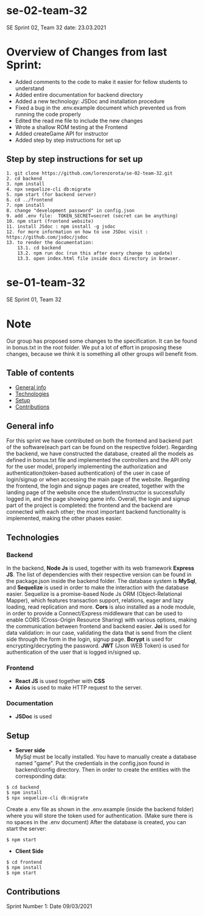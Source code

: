 # se-02-team-32

SE Sprint 02, Team 32 date: 23.03.2021

# Overview of Changes from last Sprint:

- Added comments to the code to make it easier for fellow students to understand
- Added entire documentation for backend directory
- Added a new technology: JSDoc and installation procedure
- Fixed a bug in the .env.example document which prevented us from running the code properly
- Edited the read me file to include the new changes
- Wrote a shallow ROM testing at the Frontend
- Added createGame API for instructor
- Added step by step instructions for set up

## Step by step instructions for set up

```
1. git clone https://github.com/lorenzorota/se-02-team-32.git
2. cd backend
3. npm install
4. npx sequelize-cli db:migrate
5. npm start (for backend server)
6. cd ../frontend
7. npm install
8. change "development password" in config.json
9. add .env file:  TOKEN_SECRET=secret (secret can be anything)
10. npm start (frontend website)
11. install JSdoc : npm install -g jsdoc
12. for more information on how to use JSDoc visit : https://github.com/jsdoc/jsdoc
13. to render the documentation:
    13.1. cd backend
    13.2. npm run doc (run this after every change to update)
    13.3. open index.html file inside docs directory in browser.
```

# se-01-team-32

SE Sprint 01, Team 32

# Note

Our group has proposed some changes to the specification. It can be found in bonus.txt in the root folder. We put a lot of effort in proposing these changes, because we think it is something all other groups will benefit from.

## Table of contents

- [General info](#general-info)
- [Technologies](echnologies)
- [Setup](#setup)
- [Contributions](#contributions)

## General info

For this sprint we have contributed on both the frontend and backend part of the software(each part can be found on the respective folder). Regarding the backend, we have constructed the database, created all the models as defined in bonus.txt file and implemented the controllers and the API only for the user model, properly implementing the authorization and authentication(token-based authentication) of the user in case of login/signup or when accessing the main page of the website. Regarding the frontend, the login and signup pages are created, together with the landing page of the website once the student/instructor is successfully logged in, and the page showing game info. Overall, the login and signup part of the project is completed: the frontend and the backend are connected with each other; the most important backend functionality is implemented, making the other phases easier.

## Technologies

### Backend

In the backend, **Node Js** is used, together with its web framework **Express JS**. The list of dependencies with their respective version can be found in the package.json inside the backend folder. The database system is **MySql**, and **Sequelize** is used in order to make the interaction with the database easier. Sequelize is a promise-based Node Js ORM (Object-Relational Mapper), which features transaction support, relations, eager and lazy loading, read replication and more. **Cors** is also installed as a node module, in order to provide a Connect/Express middleware that can be used to enable CORS (Cross-Origin Resource Sharing) with various options, making the communication between frontend and backend easier. **Joi** is used for data validation: in our case, validating the data that is send from the client side through the form in the login, signup page. **Bcrypt** is used for encrypting/decrypting the password. **JWT** (Json WEB Token) is used for authentication of the user that is logged in/signed up.

### Frontend

- **React JS** is used together with **CSS**
- **Axios** is used to make HTTP request to the server.

### Documentation

- **JSDoc** is used

## Setup

- **Server side**\
  MySql must be locally installed. You have to manually create a database named "game". Put the credentials in the config.json found in backend/config directory. Then in order to create the entities with the corresponding data:

```
$ cd backend
$ npm install
$ npx sequelize-cli db:migrate
```

Create a .env file as shown in the .env.example (inside the backend folder) where you will store the token used for authentication.
(Make sure there is no spaces in the .env document)
After the database is created, you can start the server:

```
$ npm start
```

- **Client Side**

```
$ cd frontend
$ npm install
$ npm start
```

## Contributions

Sprint Number 1: Date 09/03/2021
